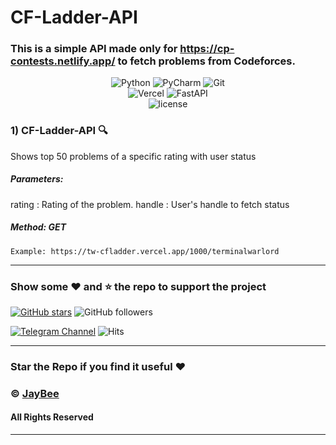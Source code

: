 # CF-Ladder-API

### This is a simple API made only for https://cp-contests.netlify.app/ to fetch problems from Codeforces.



<div align="center">
<img alt="Python" src="https://img.shields.io/badge/python-%2314354C.svg?&style=for-the-badge&logo=python&logoColor=white"/>
<img alt="PyCharm" src="https://img.shields.io/badge/PyCharm-000000.svg?&style=for-the-badge&logo=PyCharm&logoColor=white"/>
<img alt="Git" src="https://img.shields.io/badge/git-%23F05033.svg?&style=for-the-badge&logo=git&logoColor=white"/>
</div>
<div align="center">
<img alt="Vercel" src="https://img.shields.io/badge/Vercel-black?&style=for-the-badge&logoColor=white&logo=vercel"/>
<img alt="FastAPI" src="https://img.shields.io/badge/FASTAPI-%234ea94b?&style=for-the-badge&logoColor=black&logo=fastapi"/>
</div>


<div align="center">
<img alt="license" src="https://img.shields.io/badge/License-MIT-yellow.svg"/>
</div>



### **1) CF-Ladder-API** :mag:
Shows top 50 problems of a specific rating with user status
##### Parameters:  
rating : Rating of the problem.
handle : User's handle to fetch status
##### Method: GET  
```
Example: https://tw-cfladder.vercel.app/1000/terminalwarlord
```
---

### Show some :heart: and :star: the repo to support the project

[![GitHub stars](https://img.shields.io/github/stars/TerminalWarlord/gogoanime-api.svg?style=social&label=Star)](https://github.com/TerminalWarlord/CodeForces-Ladder-API) ![GitHub followers](https://img.shields.io/github/followers/TerminalWarlord.svg?style=social&label=Follow)

[![Telegram Channel](https://img.shields.io/badge/Telegram-Channel-orange)](https://t.me/JayBeeBots)
![Hits](https://hits.seeyoufarm.com/api/count/incr/badge.svg?url=https://github.com/TerminalWarlord/CodeForces-Ladder-API)

---
### Star the Repo if you find it useful :heart:
### © [JayBee](https://t.me/JayBeeBots)
#### All Rights Reserved
---